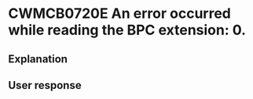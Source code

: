 # CWMCB0720E An error occurred while reading the BPC extension: 0.

## Explanation

## User response